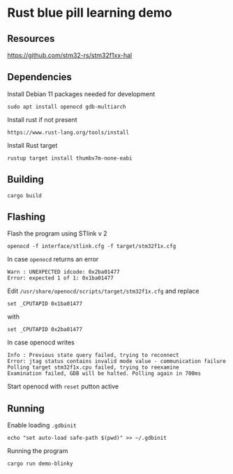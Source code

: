 # Rust blue pill learning demo

## Resources

https://github.com/stm32-rs/stm32f1xx-hal

## Dependencies

Install Debian 11 packages needed for development

```
sudo apt install openocd gdb-multiarch
```

Install rust if not present

```
https://www.rust-lang.org/tools/install
```

Install Rust target 

```
rustup target install thumbv7m-none-eabi
```

## Building

```
cargo build
```

## Flashing

Flash the program using STlink v 2

```
openocd -f interface/stlink.cfg -f target/stm32f1x.cfg
```

In case `openocd` returns an error

```
Warn : UNEXPECTED idcode: 0x2ba01477
Error: expected 1 of 1: 0x1ba01477
```

Edit `/usr/share/openocd/scripts/target/stm32f1x.cfg` and replace 

```
set _CPUTAPID 0x1ba01477
``` 

with 

```
set _CPUTAPID 0x2ba01477
```

In case openocd writes
```
Info : Previous state query failed, trying to reconnect
Error: jtag status contains invalid mode value - communication failure
Polling target stm32f1x.cpu failed, trying to reexamine
Examination failed, GDB will be halted. Polling again in 700ms
```

Start openocd with `reset` putton active

## Running

Enable loading `.gdbinit`

```
echo "set auto-load safe-path $(pwd)" >> ~/.gdbinit
```

Running the program

```
cargo run demo-blinky
```